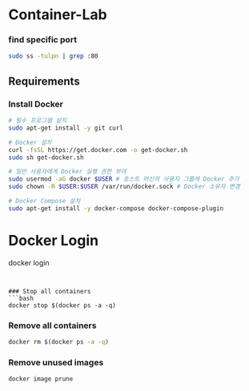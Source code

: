 # Container-Lab

### find specific port
```bash
sudo ss -tulpn | grep :80
```

## Requirements

### Install Docker
```bash
# 필수 프로그램 설치
sudo apt-get install -y git curl

# Docker 설치
curl -fsSL https://get.docker.com -o get-docker.sh
sudo sh get-docker.sh

# 일반 사용자에게 Docker 실행 권한 부여
sudo usermod -aG docker $USER # 호스트 머신의 사용자 그룹에 Docker 추가
sudo chown -R $USER:$USER /var/run/docker.sock # Docker 소유자 변경

# Docker Compose 설치
sudo apt-get install -y docker-compose docker-compose-plugin
```

# Docker Login
docker login
```


### Stop all containers
```bash
docker stop $(docker ps -a -q)
```

### Remove all containers
```bash
docker rm $(docker ps -a -q)
```

### Remove unused images
```bash
docker image prune
```
